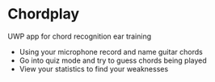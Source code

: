 # Chordplay
UWP app for chord recognition ear training

* Using your microphone record and name guitar chords
* Go into quiz mode and try to guess chords being played
* View your statistics to find your weaknesses
